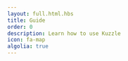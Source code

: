 ```yaml
---
layout: full.html.hbs
title: Guide
order: 0
description: Learn how to use Kuzzle
icon: fa-map
algolia: true
---
```


